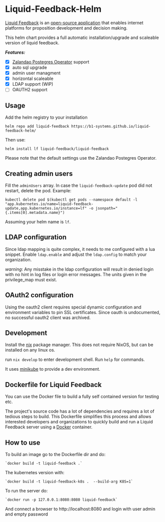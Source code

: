 # Liquid-Feedback-Helm

[Liquid Feedback](http://liquidfeedback.org) is an [open-source application](https://www.public-software-group.org/liquid_feedback) that enables internet platforms for proposition development and decision making.

This helm chart provides a full automatic installation/upgrade and scaleable version of liquid feedback.

***Features:***

  * [x] [Zalandao Postegres Operator](https://github.com/zalando/postgres-operator) support
  * [x] auto sql upgrade
  * [x] admin user managment
  * [x] horizontal scaleable
  * [x] LDAP support (WIP)
  * [ ] OAUTH2 support

## Usage

Add the helm registry to your installation

`helm repo add liquid-feedback https://b1-systems.github.io/liquid-feedback-helm/`

Then use:

`helm install lf liquid-feedback/liquid-feedback`

Please note that the default settings use the Zalandao Postegres Operator.


## Creating admin users

Fill the `adminUsers` array. In case the `liquid-feedback-update` pod did not restart,
delete the pod. Example:

`kubectl delete pod $(kubectl get pods --namespace default -l "app.kubernetes.io/name=liquid-feedback-update,app.kubernetes.io/instance=lf" -o jsonpath="{.items[0].metadata.name}")`

Assuming your helm name is `lf`.

## LDAP configuration

Since ldap mapping is quite complex, it needs to me configured with a lua snippet.
Enable `ldap.enable` and adjust the `ldap.config` to match your organization.

*warning*: Any misstake in the ldap configuration will result in denied login with no hint in log files or login error messages. The units given in the privilege_map must exist.

## OAuth2 configuration

Using the oauth2 client requires special dynamic configuration and environment variables to pin SSL certificates. Since oauth is undocumented, no successful oauth2 client was archived.

## Development

Install the [nix](https://nixos.org/download#download-nix) package manager. This does not require NixOS, but can be installed on any linux os.

run `nix develop` to enter development shell.
Run `help` for commands.

It uses [minikube](https://github.com/kubernetes/minikube) to provide a dev environment.

## Dockerfile for Liquid Feedback

You can use the Docker file to build a fully self contained version for testing etc.

The project's source code has a lot of dependencies and requires a lot of tedious steps to build. This Dockerfile simplifies this process and allows interested developers and organizations to quickly build and run a Liquid Feedback server using a [Docker](http://docker.io) container.

## How to use

To build an image go to the Dockerfile dir and do:

    `docker build -t liquid-feedback .`
The kubernetes version with:

    `docker build -t liquid-feedback-k8s .  --build-arg K8S=1`
    
To run the server do:

    `docker run -p 127.0.0.1:8080:8080 liquid-feedback`
    
And connect a browser to http://localhost:8080 and login with user admin and empty password
